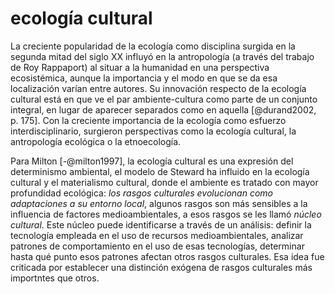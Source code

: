 # ecología cultural
La creciente popularidad de la ecología como disciplina surgida en la segunda mitad del siglo XX influyó en la antropología (a través del trabajo de Roy Rappaport) al situar a la humanidad en una perspectiva ecosistémica, aunque la importancia y el modo en que se da esa localización varían entre autores. Su innovación respecto de la ecología cultural está en que ve el par ambiente-cultura como parte de un conjunto integral, en lugar de aparecer separados como en aquella [@durand2002, p. 175]. Con la creciente importancia de la ecología como esfuerzo interdisciplinario, surgieron perspectivas como la ecología cultural, la antropología ecológica o la etnoecología.

Para Milton [-@milton1997], la ecología cultural es una expresión del determinismo ambiental, el modelo de Steward ha influido en la ecología cultural y el materialismo cultural, donde el ambiente es tratado con mayor profundidad ecológica: _los rasgos culturales evolucionan como adaptaciones a su entorno local_, algunos rasgos son más sensibles a la influencia de factores medioambientales, a esos rasgos se les llamó _núcleo cultural_. Este núcleo puede identificarse a través de un análisis: definir la tecnología empleada en el uso de recursos medioambientales, analizar patrones de comportamiento en el uso de esas tecnologías, determinar hasta qué punto esos patrones afectan otros rasgos culturales. Esa idea fue criticada por establecer una distinción exógena de rasgos culturales más importntes que otros.
